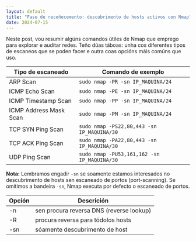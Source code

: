 ```yaml
---
layout: default
title: "Fase de recoñecemento: descubrimento de hosts activos con Nmap"
date: 2024-07-15
---
```


Neste post, vou resumir algúns comandos útiles de Nmap que emprego para explorar e auditar redes. Teño dúas táboas: unha cos diferentes tipos de escaneos que se poden facer e outra coas opcións máis comúns que uso.


| Tipo de escaneado               | Comando de exemplo                                         |
|-------------------------|---------------------------------------------------------|
| ARP Scan                | `sudo nmap -PR -sn IP_MAQUINA/24`                       |
| ICMP Echo Scan          | `sudo nmap -PE -sn IP_MAQUINA/24`                       |
| ICMP Timestamp Scan     | `sudo nmap -PP -sn IP_MAQUINA/24`                       |
| ICMP Address Mask Scan  | `sudo nmap -PM -sn IP_MAQUINA/24`                       |
| TCP SYN Ping Scan       | `sudo nmap -PS22,80,443 -sn IP_MAQUINA/30`              |
| TCP ACK Ping Scan       | `sudo nmap -PA22,80,443 -sn IP_MAQUINA/30`              |
| UDP Ping Scan           | `sudo nmap -PU53,161,162 -sn IP_MAQUINA/30`             |

**Nota:** Lembramos engadir `-sn` se soamente estamos interesados no descubrimento de hosts sen escaneado de portos (port-scanning). Se omitimos a bandeira `-sn`, Nmap executa por defecto o escaneado de portos.


| Opción | Descrición                            |
|--------|------------------------------------|
| -n     | sen procura reversa DNS (reverse lookup)                      |
| -R     | procura reversa para tódolos hosts   |
| -sn    | sóamente descubrimento de host                |
